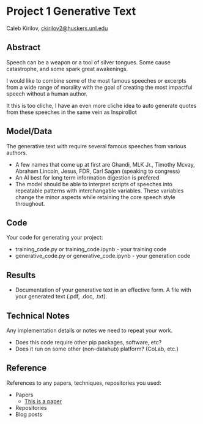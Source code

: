 # Project 1 Generative Text

Caleb Kirilov, ckirilov2@huskers.unl.edu

## Abstract

Speech can be a weapon or a tool of silver tongues. Some cause catastrophe, and some spark great awakenings.

I would like to combine some of the most famous speeches or excerpts from a wide range of morality with the goal of creating the most impactful speech without a human author.


It this is too cliche, I have an even more cliche idea to auto generate quotes from these speeches in the same vein as InspiroBot

## Model/Data

The generative text with require several famous speeches from various authors.
- A few names that come up at first are Ghandi, MLK Jr., Timothy Mcvay, Abraham Lincoln, Jesus, FDR, Carl Sagan (speaking to congress)
- An AI best for long term information digestion is prefered 
- The model should be able to interpret scripts of speeches into repeatable patterns with interchangable variables. These variables change the minor aspects while retaining the core speech style throughout. 

## Code

Your code for generating your project:
- training_code.py or training_code.ipynb - your training code
- generative_code.py or generative_code.ipynb - your generation code

## Results

- Documentation of your generative text in an effective form. A file with your generated text (.pdf, .doc, .txt). 

## Technical Notes

Any implementation details or notes we need to repeat your work. 
- Does this code require other pip packages, software, etc?
- Does it run on some other (non-datahub) platform? (CoLab, etc.)

## Reference

References to any papers, techniques, repositories you used:
- Papers
  - [This is a paper](this_is_the_link.pdf)
- Repositories
- Blog posts
